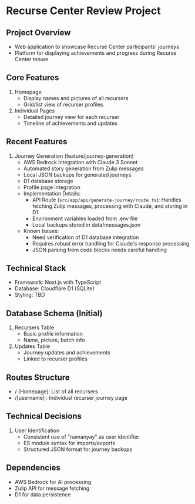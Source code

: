 # Recurse Center Review Project

## Project Overview
- Web application to showcase Recurse Center participants' journeys
- Platform for displaying achievements and progress during Recurse Center tenure

## Core Features
1. Homepage
   - Display names and pictures of all recursers
   - Grid/list view of recurser profiles
2. Individual Pages
   - Detailed journey view for each recurser
   - Timeline of achievements and updates

## Recent Features
1. Journey Generation (feature/journey-generation)
   - AWS Bedrock integration with Claude 3 Sonnet
   - Automated story generation from Zulip messages
   - Local JSON backups for generated journeys
   - D1 database storage
   - Profile page integration
   - Implementation Details:
     - API Route (`src/app/api/generate-journey/route.ts`): Handles fetching Zulip messages, processing with Claude, and storing in D1.
     - Environment variables loaded from .env file
     - Local backups stored in data/messages.json
   - Known Issues:
     - Need verification of D1 database integration
     - Requires robust error handling for Claude's response processing
     - JSON parsing from code blocks needs careful handling

## Technical Stack
- Framework: Next.js with TypeScript
- Database: Cloudflare D1 (SQLite)
- Styling: TBD

## Database Schema (Initial)
1. Recursers Table
   - Basic profile information
   - Name, picture, batch info
2. Updates Table
   - Journey updates and achievements
   - Linked to recurser profiles

## Routes Structure
- / (Homepage): List of all recursers
- /[username] : Individual recurser journey page

## Technical Decisions
1. User Identification
   - Consistent use of "namanyay" as user identifier
   - ES module syntax for imports/exports
   - Structured JSON format for journey backups

## Dependencies
- AWS Bedrock for AI processing
- Zulip API for message fetching
- D1 for data persistence 